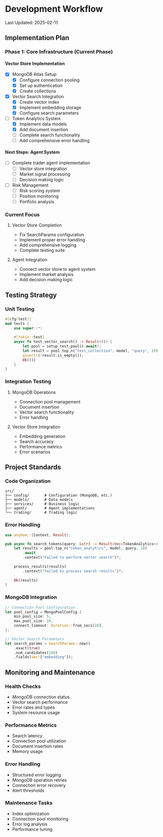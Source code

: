 # Development Workflow

Last Updated: 2025-02-11

## Implementation Plan

### Phase 1: Core Infrastructure (Current Phase)

#### Vector Store Implementation

- [x] MongoDB Atlas Setup
  - [x] Configure connection pooling
  - [x] Set up authentication
  - [x] Create collections

- [x] Vector Search Integration
  - [x] Create vector index
  - [x] Implement embedding storage
  - [x] Configure search parameters

- [ ] Token Analytics System
  - [x] Implement data models
  - [x] Add document insertion
  - [ ] Complete search functionality
  - [ ] Add comprehensive error handling

#### Next Steps: Agent System

- [ ] Complete trader agent implementation
  - [ ] Vector store integration
  - [ ] Market signal processing
  - [ ] Decision making logic

- [ ] Risk Management
  - [ ] Risk scoring system
  - [ ] Position monitoring
  - [ ] Portfolio analysis

### Current Focus

1. Vector Store Completion
   - Fix SearchParams configuration
   - Implement proper error handling
   - Add comprehensive logging
   - Complete testing suite

2. Agent Integration
   - Connect vector store to agent system
   - Implement market analysis
   - Add decision making logic

## Testing Strategy

### Unit Testing

```rust
#[cfg(test)]
mod tests {
    use super::*;
    
    #[tokio::test]
    async fn test_vector_search() -> Result<()> {
        let pool = setup_test_pool().await?;
        let result = pool.top_n("test_collection", model, "query", 10).await?;
        assert!(!result.is_empty());
        Ok(())
    }
}
```

### Integration Testing

1. MongoDB Operations
   - Connection pool management
   - Document insertion
   - Vector search functionality
   - Error handling

2. Vector Store Integration
   - Embedding generation
   - Search accuracy
   - Performance metrics
   - Error scenarios

## Project Standards

### Code Organization

```
src/
├── config/       # Configuration (MongoDB, etc.)
├── models/       # Data models
├── services/     # Business logic
├── agent/        # Agent implementations
└── trading/      # Trading logic
```

### Error Handling

```rust
use anyhow::{Context, Result};

pub async fn search_tokens(query: &str) -> Result<Vec<TokenAnalytics>> {
    let results = pool.top_n("token_analytics", model, query, 10)
        .await
        .context("Failed to perform vector search")?;
    
    process_results(results)
        .context("Failed to process search results")?;
    
    Ok(results)
}
```

### MongoDB Integration

```rust
// Connection Pool Configuration
let pool_config = MongoPoolConfig {
    min_pool_size: 5,
    max_pool_size: 10,
    connect_timeout: Duration::from_secs(20),
};

// Vector Search Parameters
let search_params = SearchParams::new()
    .exact(true)
    .num_candidates(100)
    .fields(vec!["embedding"]);
```

## Monitoring and Maintenance

### Health Checks

- MongoDB connection status
- Vector search performance
- Error rates and types
- System resource usage

### Performance Metrics

- Search latency
- Connection pool utilization
- Document insertion rates
- Memory usage

### Error Handling

- Structured error logging
- MongoDB operation retries
- Connection error recovery
- Alert thresholds

### Maintenance Tasks

- Index optimization
- Connection pool monitoring
- Error log analysis
- Performance tuning
